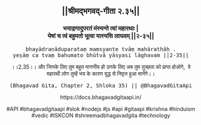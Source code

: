 <center><h2>||श्रीमद्‍भगवद्‍-गीता २.३५||</h2>
<h3>भयाद्रणादुपरतं मंस्यन्ते त्वां महारथाः |<br/>येषां च त्वं बहुमतो भूत्वा यास्यसि लाघवम् ||२-३५||</h3>
<pre>bhayādraṇāduparataṃ maṃsyante tvāṃ mahārathāḥ .<br/>yeṣāṃ ca tvaṃ bahumato bhūtvā yāsyasi lāghavam ||2-35||</pre>
<p>।।2.35।। और जिनके लिए तुम बहुत माननीय हो उनके लिए अब तुम तुच्छता को प्राप्त होओगे,  वे महारथी लोग तुम्हें भय के कारण युद्ध से निवृत्त हुआ मानेंगे।।</p>
<pre>(Bhagavad Gita, Chapter 2, Shloka 35) || @BhagavadGitaApi</pre><p>https://docs.bhagavadgitaapi.in/</p><p>#API #bhagavadgitaapi #slok #nodejs #js #api #gitaapi #krishna #hinduism #vedic #ISKCON #shreemadbhagavadgita #technology</p></center>